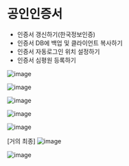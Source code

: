 # 공인인증서
- 인증서 갱신하기(한국정보인증)
- 인증서 DB에 백업 및 클라이언트 복사하기
- 인증서 자동로그인 위치 설정하기
- 인증서 심평원 등록하기 

![image](https://user-images.githubusercontent.com/65011438/167378303-b4eb2fde-797f-4791-896c-8055b3ff117b.png)


![image](https://user-images.githubusercontent.com/65011438/167792690-997b1930-4662-40f3-985c-e3fec0d1f2cb.png)



![image](https://user-images.githubusercontent.com/65011438/167792839-0542c49b-b293-483e-862f-554216624950.png)



![image](https://user-images.githubusercontent.com/65011438/168021413-37029493-e45e-4b58-933b-a90e50e71831.png)


![image](https://user-images.githubusercontent.com/65011438/168526428-2a42c193-86f0-4c1a-9374-55a559942f7c.png)

[거의 최종]
![image](https://user-images.githubusercontent.com/65011438/168738726-964c3f06-affd-4fc6-bc9c-c78984d300f0.png)


![image](https://user-images.githubusercontent.com/65011438/168738761-3a4f0718-3c8a-47f8-992a-15eefd428c6a.png)
